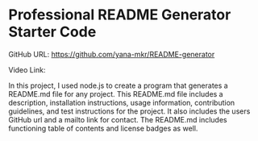# Professional README Generator Starter Code

GitHub URL: https://github.com/yana-mkr/README-generator

Video Link: 

In this project, I used node.js to create a program that generates a README.md file for any project. 
This README.md file includes a description, installation instructions, usage information, contribution guidelines, and test instructions for the project. It also includes the users GitHub url and a mailto link for contact. 
The README.md includes functioning table of contents and license badges as well.
